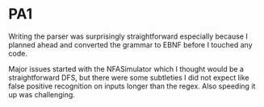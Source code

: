 # PA1
Writing the parser was surprisingly straightforward especially because I planned ahead and converted the grammar to EBNF before I touched any code.

Major issues started with the NFASimulator which I thought would be a straightforward DFS, but there were some subtleties I did not expect like false positive recognition on inputs longer than the regex. Also speeding it up was challenging.
